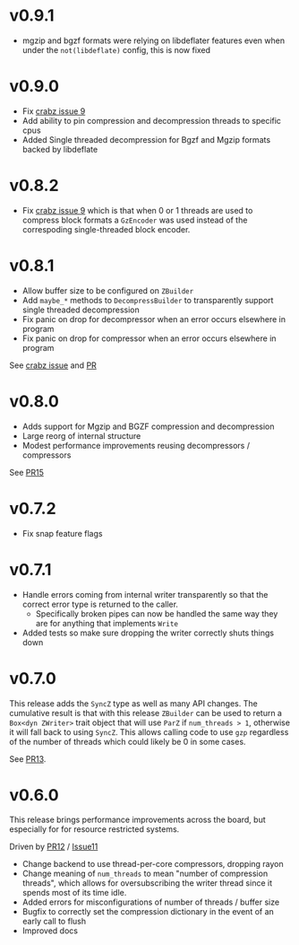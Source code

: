 # v0.9.1

- mgzip and bgzf formats were relying on libdeflater features even when under the `not(libdeflate)` config, this is now fixed

# v0.9.0

- Fix [crabz issue 9](https://github.com/sstadick/crabz/issues/11)             
- Add ability to pin compression and decompression threads to specific cpus
- Added Single threaded decompression for Bgzf and Mgzip formats backed by libdeflate

# v0.8.2

- Fix [crabz issue 9](https://github.com/sstadick/crabz/issues/9) which is that when 0 or 1 threads are used to compress block formats a `GzEncoder` was used instead of the correspoding single-threaded block encoder.

# v0.8.1

- Allow buffer size to be configured on `ZBuilder`
- Add `maybe_*` methods to `DecompressBuilder` to transparently support single threaded decompression
- Fix panic on drop for decompressor when an error occurs elsewhere in program
- Fix panic on drop for compressor when an error occurs elsewhere in program

See [crabz issue](https://github.com/sstadick/crabz/issues/7)
and [PR](https://github.com/sstadick/gzp/pull/16)

# v0.8.0

- Adds support for Mgzip and BGZF compression and decompression
- Large reorg of internal structure
- Modest performance improvements reusing decompressors / compressors

See [PR15](https://github.com/sstadick/gzp/pull/15)

# v0.7.2

- Fix snap feature flags

# v0.7.1

- Handle errors coming from internal writer transparently so that the correct error type is returned to the caller.
  - Specifically broken pipes can now be handled the same way they are for anything that implements `Write`
- Added tests so make sure dropping the writer correctly shuts things down

# v0.7.0

This release adds the `SyncZ` type as well as many API changes.
The cumulative result is that with this release `ZBuilder` can be used to return a `Box<dyn ZWriter>` trait object that will use `ParZ` if `num_threads > 1`, otherwise it will fall back to using `SyncZ`.
This allows calling code to use `gzp` regardless of the number of threads which could likely be 0 in some cases.

See [PR13](https://github.com/sstadick/gzp/pull/13).

# v0.6.0

This release brings performance improvements across the board, but especially for for resource restricted systems.

Driven by [PR12](https://github.com/sstadick/gzp/pull/12) / [Issue11](https://github.com/sstadick/gzp/issues/11)

- Change backend to use thread-per-core compressors, dropping rayon
- Change meaning of `num_threads` to mean "number of compression threads", which allows for oversubscribing the writer thread since it spends most of its time idle. 
- Added errors for misconfigurations of number of threads / buffer size
- Bugfix to correctly set the compression dictionary in the event of an early call to flush
- Improved docs

